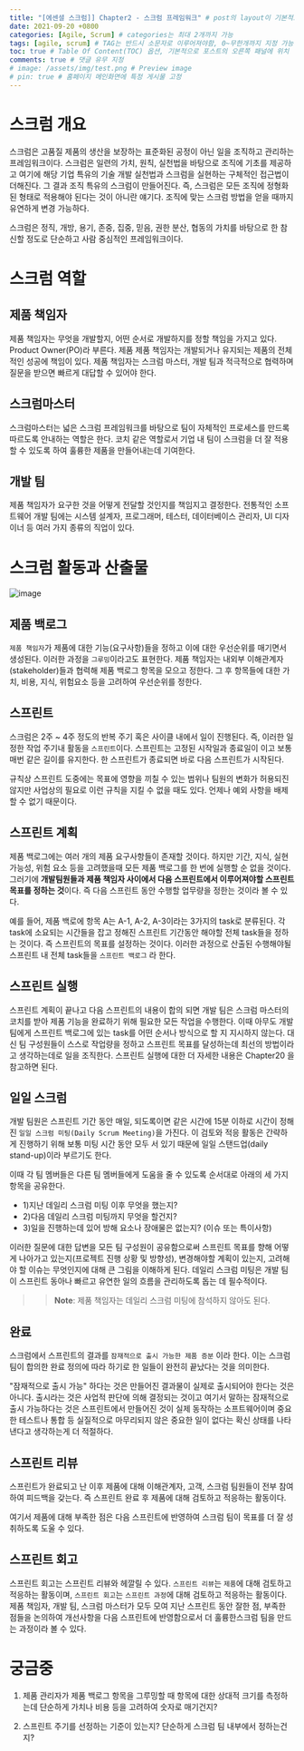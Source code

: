 ```yaml
---
title: "[에센셜 스크럼]] Chapter2 - 스크럼 프레임워크" # post의 layout이 기본적으로 post로 설정되어있어서 Front Matter에 따로 layout변수를 만들어 주지 않아도 됨
date: 2021-09-20 +0800
categories: [Agile, Scrum] # categories는 최대 2개까지 가능
tags: [agile, scrum] # TAG는 반드시 소문자로 이루어져야함, 0~무한개까지 지정 가능
toc: true # Table Of Content(TOC) 옵션, 기본적으로 포스트의 오른쪽 패널에 위치
comments: true # 댓글 유무 지정
# image: /assets/img/test.png # Preview image
# pin: true # 홈페이지 메인화면에 특정 게시물 고정
---
```


# 스크럼 개요
스크럼은 고품질 제품의 생산을 보장하는 표준화된 공정이 아닌 일을 조직하고 관리하는 프레임워크이다. 스크럼은 일련의 가치, 원칙, 실천법을 바탕으로 조직에 기초를 제공하고 여기에 해당 기업 특유의 기술 개발 실천법과 스크럼을 실현하는 구체적인 접근법이 더해진다. 그 결과 조직 특유의 스크럼이 만들어진다. 즉, 스크럼은 모든 조직에 정형화된 형태로 적용해야 된다는 것이 아니란 얘기다. 조직에 맞는 스크럼 방법을 얻을 때까지 유연하게 변경 가능하다.

스크럼은 정직, 개방, 용기, 존중, 집중, 믿음, 권한 분산, 협동의 가치를 바탕으로 한 참신할 정도로 단순하고 사람 중심적인 프레임워크이다.

# 스크럼 역할
## 제품 책임자
제품 책임자는 무엇을 개발할지, 어떤 순서로 개발하지를 정할 책임을 가지고 있다. Product Owner(PO)라 부른다.
제품 제품 책임자는 개발되거나 유지되는 제품의 전체적인 성공에 책임이 있다. 제품 책임자는 스크럼 마스터, 개발 팀과 적극적으로 협력하며 질문을 받으면 빠르게 대답할 수 있어야 한다.

## 스크럼마스터
스크럼마스터는 넓은 스크럼 프레임워크를 바탕으로 팀이 자체적인 프로세스를 만드록 따르도록 안내하는 역할은 한다.
코치 같은 역할로서 기업 내 팀이 스크럼을 더 잘 적용할 수 있도록 하여 훌륭한 제품을 만들어내는데 기여한다.

## 개발 팀
제품 책임자가 요구한 것을 어떻게 전달할 것인지를 책임지고 결정한다. 전통적인 소프트웨어 개발 팀에는 시스템 설계자, 프로그래머, 테스터, 데이터베이스 관리자, UI 디자이너 등 여러 가지 종류의 직업이 있다.

# 스크럼 활동과 산출물
![image](https://user-images.githubusercontent.com/44339530/135370229-9424402b-f54b-4e5b-a112-f09dcc480f99.png)

## 제품 백로그
`제품 책임자`가 제품에 대한 기능(요구사항)들을 정하고 이에 대한 우선순위를 매기면서 생성된다. 이러한 과정을 `그루밍`이라고도 표현한다. 제품 책임자는 내외부 이해관계자(stakeholder)들과 협력해 제품 백로그 항목을 모으고 정한다. 그 후 항목들에 대한 가치, 비용, 지식, 위험요소 등을 고려하여 우선순위를 정한다.

## 스프린트
스크럼은 2주 ~ 4주 정도의 반복 주기 혹은 사이클 내에서 일이 진행된다. 즉, 이러한 일정한 작업 주기내 활동을 `스프린트`이다. 스프린트는 고정된 시작일과 종료일이 이고 보통 매번 같은 길이를 유지한다. 한 스프린트가 종료되면 바로 다음 스프린트가 시작된다.

규칙상 스프린트 도중에는 목표에 영향을 끼칠 수 있는 범위나 팀원의 변화가 허용되진 않지만 사업상의 필요로 이런 규칙을 지킬 수 없을 때도 있다. 언제나 예외 사항을 배제할 수 없기 때문이다.

## 스프린트 계획
제품 백로그에는 여러 개의 제품 요구사항들이 존재할 것이다. 하지만 기간, 지식, 실현 가능성, 위험 요소 등을 고려했을때 모든 제품 백로그를 한 번에 실행할 순 없을 것이다. 그러기에 <b>개발팀원들과 제품 책임자 사이에서 다음 스프린트에서 이루어져야할 스프린트 목표를 정하는 것</b>이다. 즉 다음 스프린트 동안 수행할 업무량을 정한는 것이라 볼 수 있다.

예를 들어, 제품 백로에 항목 A는 A-1, A-2, A-3이라는 3가지의 task로 분류된다. 각 task에 소요되는 시간들을 잡고 정해진 스프린트 기간동안 해야할 전체 task들을 정하는 것이다. 즉 스프린트의 목표를 설정하는 것이다. 이러한 과정으로 산출된 수행해야될 스프린트 내 전체 task들을 `스프린트 백로그` 라 한다.

## 스프린트 실행
스프린트 계획이 끝나고 다음 스프린트의 내용이 합의 되면 개발 팀은 스크럼 마스터의 코치를 받아 제품 기능을 완료하기 위해 필요한 모든 작업을 수행한다. 이때 아무도 개발 팀에게 스프린트 백로그에 있는 task를 어떤 순서나 방식으로 할 지 지시하지 않는다. 대신 팀 구성원들이 스스로 작업량을 정하고 스프린트 목표를 달성하는데 최선의 방법이라고 생각하는데로 일을 조직한다. 스프린트 실행에 대한 더 자세한 내용은 Chapter20 을 참고하면 된다.

## 일일 스크럼
개발 팀원은 스프린트 기간 동안 매일, 되도록이면 같은 시간에 15분 이하로 시간이 정해진 `일일 스크럼 미팅(Daily Scrum Meeting)`을 가진다. 이 검토와 적응 활동은 간략하게 진행하기 위해 보통 미팅 시간 동안 모두 서 있기 때문에 일일 스탠드업(daily stand-up)이라 부르기도 한다.

이때 각 팀 멤버들은 다른 팀 멤버들에게 도움을 줄 수 있도록 순서대로 아래의 세 가지 항목을 공유한다.

- 1)지난 데일리 스크럼 미팅 이후 무엇을 했는지?
- 2)다음 데일리 스크럼 미팅까지 무엇을 할건지?
- 3)일을 진행하는데 있어 방해 요소나 장애물은 없는지? (이슈 또는 특이사항)

이러한 질문에 대한 답변을 모든 팀 구성원이 공유함으로써 스프린트 목표를 향해 어떻게 나아가고 있는지(프로젝트 진행 상황 및 방향성), 변경해야할 계획이 있는지, 고려해야 할 이슈는 무엇인지에 대해 큰 그림을 이해하게 된다. 데일리 스크럼 미팅은 개발 팀이 스프린트 동아나 빠르고 유연한 일의 흐름을 관리하도록 돕는 데 필수적이다.

>> **Note**: 제품 책임자는 데일리 스크럼 미팅에 참석하지 않아도 된다.

## 완료
스크럼에서 스프린트의 결과를 `잠재적으로 출시 가능한 제품 증분` 이라 한다. 이는 스크럼 팀이 합의한 완료 정의에 따라 하기로 한 일들이 완전히 끝났다는 것을 의미한다.

"잠재적으로 출시 가능" 하다는 것은 만들어진 결과물이 실제로 출시되어야 한다는 것은 아니다. 출시라는 것은 사업적 판단에 의해 결정되는 것이고 여기서 말하는 잠재적으로 출시 가능하다는 것은 스프린트에서 만들어진 것이 실제 동작하는 소프트웨어이며 중요한 테스트나 통합 등 실질적으로 마무리되지 않은 중요한 일이 없다는 확신 상태를 나타낸다고 생각하는게 더 적절하다.

## 스프린트 리뷰
스프린트가 완료되고 난 이후 제품에 대해 이해관계자, 고객, 스크럼 팀원들이 전부 참여하여 피드백을 갖는다. 즉 스프린트 완료 후 제품에 대해 검토하고 적응하는 활동이다.

여기서 제품에 대해 부족한 점은 다음 스프린트에 반영하여 스크럼 팀이 목표를 더 잘 성취하도록 도울 수 있다.

## 스프린트 회고
스프린트 회고는 스프린트 리뷰와 헤깔릴 수 있다. `스프린트 리뷰`는 `제품`에 대해 검토하고 적응하는 활동이며, `스프린트 회고`는 `스프린트 과정`에 대해 검토하고 적응하는 활동이다. 제품 책임자, 개발 팀, 스크럼 마스터가 모두 모여 지난 스프린트 동안 잘한 점, 부족한 점들을 논의하여 개선사항을 다음 스프린트에 반영함으로서 더 훌륭한스크럼 팀을 만드는 과정이라 볼 수 있다.

# 궁금중
1) 제품 관리자가 제품 백로그 항목을 그루밍할 때 항목에 대한 상대적 크기를 측정하는데 단순하게 가치나 비용 등을 고려하여 숫자로 매기건지?

2) 스프린트 주기를 선정하는 기준이 있는지? 단순하게 스크럼 팀 내부에서 정하는건지?
